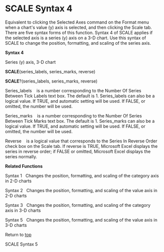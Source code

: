 SCALE Syntax 4
==============

Equivalent to clicking the Selected Axes command on the Format menu when
a chart\'s value (y) axis is selected, and then clicking the Scale tab.
There are five syntax forms of this function. Syntax 4 of SCALE applies
if the selected axis is a series (y) axis on a 3-D chart. Use this
syntax of SCALE to change the position, formatting, and scaling of the
series axis.

**Syntax 4**

Series (y) axis, 3-D chart

**SCALE**(series\_labels, series\_marks, reverse)

**SCALE**?(series\_labels, series\_marks, reverse)

Series\_labels    is a number corresponding to the Number Of Series
Between Tick Labels text box. The default is 1. Series\_labels can also
be a logical value. If TRUE, and automatic setting will be used. If
FALSE, or omitted, the number will be used.

Series\_marks    is a number corresponding to the Number Of Series
Between Tick Marks text box. The default is 1. Series\_marks can also be
a logical value. If TRUE, and automatic setting will be used. If FALSE,
or omitted, the number will be used.

Reverse    is a logical value that corresponds to the Series In Reverse
Order check box on the Scale tab. If reverse is TRUE, Microsoft Excel
displays the series in reverse order; if FALSE or omitted, Microsoft
Excel displays the series normally.

**Related Functions**

Syntax 1   Changes the position, formatting, and scaling of the category
axis in 2-D charts

Syntax 2   Changes the position, formatting, and scaling of the value
axis in 2-D charts

Syntax 3   Changes the position, formatting, and scaling of the category
axis in 3-D charts

Syntax 5   Changes the position, formatting, and scaling of the value
axis in 3-D charts

Return to [top](#Q)

SCALE Syntax 5

